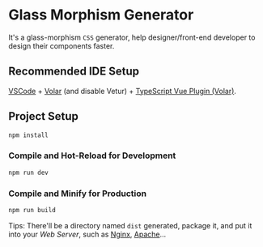 # Glass Morphism Generator

It's a glass-morphism `CSS` generator, help designer/front-end developer to design their components faster.



## Recommended IDE Setup

[VSCode](https://code.visualstudio.com/) + [Volar](https://marketplace.visualstudio.com/items?itemName=Vue.volar) (and disable Vetur) + [TypeScript Vue Plugin (Volar)](https://marketplace.visualstudio.com/items?itemName=Vue.vscode-typescript-vue-plugin).



## Project Setup

```sh
npm install
```

### Compile and Hot-Reload for Development

```sh
npm run dev
```

### Compile and Minify for Production

```sh
npm run build
```

Tips: There'll be a directory named `dist` generated, package it, and put it into your *Web Server*, such as [Nginx](http://nginx.org/), [Apache](https://www.apache.org/)...

